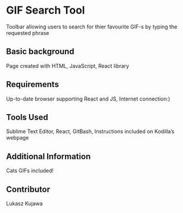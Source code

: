 GIF Search Tool
====================

Toolbar allowing users to search for thier favourite GIF-s by typing the requested phrase

Basic background
---------------------
Page created with HTML, JavaScript, React library

Requirements
---------------------
Up-to-date browser supporting React and JS, Internet connection:)

Tools Used
---------------------
Sublime Text Editor, React, GitBash, Instructions included on Kodilla’s webpage 

Additional Information
---------------------
Cats GIFs included!

Contributor
---------------------
Lukasz Kujawa